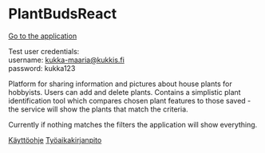 # PlantBudsReact

[Go to the application](https://plantbuds.herokuapp.com/)  

Test user credentials:  
username: kukka-maaria@kukkis.fi  
password: kukka123

Platform for sharing information and pictures about house plants for hobbyists. 
Users can add and delete plants. Contains a simplistic plant identification tool which compares chosen plant features to those saved - the service will show the plants that match the criteria.  

Currently if nothing matches the filters the application will show everything.

[Käyttöohje](Kayttoohje.md)
[Työaikakirjanpito](Tyoaikakirjanpito.md)
